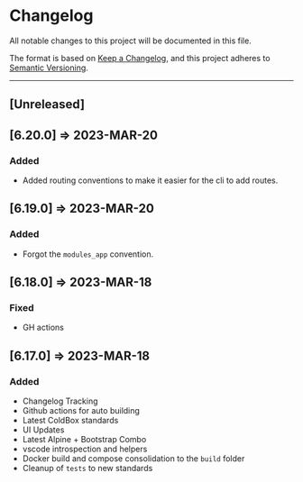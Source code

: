 # Changelog

All notable changes to this project will be documented in this file.

The format is based on [Keep a Changelog](https://keepachangelog.com/en/1.0.0/),
and this project adheres to [Semantic Versioning](https://semver.org/spec/v2.0.0.html).

----

## [Unreleased]

## [6.20.0] => 2023-MAR-20

### Added

* Added routing conventions to make it easier for the cli to add routes.

## [6.19.0] => 2023-MAR-20

### Added

* Forgot the `modules_app` convention.

## [6.18.0] => 2023-MAR-18

### Fixed

* GH actions

## [6.17.0] => 2023-MAR-18

### Added

* Changelog Tracking
* Github actions for auto building
* Latest ColdBox standards
* UI Updates
* Latest Alpine + Bootstrap Combo
* vscode introspection and helpers
* Docker build and compose consolidation to the `build` folder
* Cleanup of `tests` to new standards
